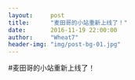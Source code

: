 ```yaml
---
layout:     post
title:      "麦田哥的小站重新上线了！"
date:       2016-11-19 22:00:00
author:     "Wheat7"
header-img: "img/post-bg-01.jpg"
---
```


#麦田哥的小站重新上线了！

